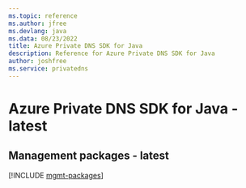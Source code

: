 ```yaml
---
ms.topic: reference
ms.author: jfree
ms.devlang: java
ms.data: 08/23/2022
title: Azure Private DNS SDK for Java
description: Reference for Azure Private DNS SDK for Java
author: joshfree
ms.service: privatedns
---
```

# Azure Private DNS SDK for Java - latest

## Management packages - latest
[!INCLUDE [mgmt-packages](private-dns-mgmt-index.md)]